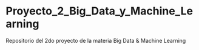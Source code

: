 # Proyecto_2_Big_Data_y_Machine_Learning
Repositorio del 2do proyecto de la materia Big Data &amp; Machine Learning

